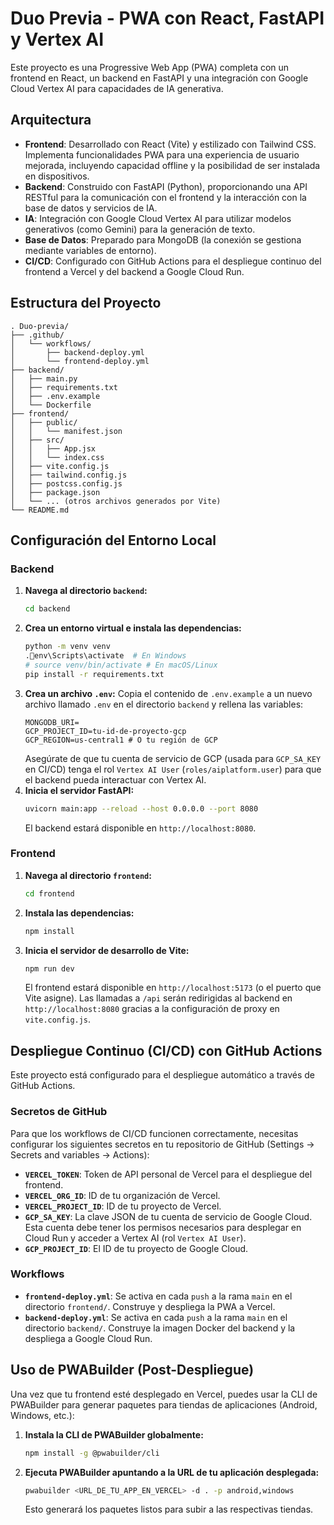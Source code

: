 # Duo Previa - PWA con React, FastAPI y Vertex AI

Este proyecto es una Progressive Web App (PWA) completa con un frontend en React, un backend en FastAPI y una integración con Google Cloud Vertex AI para capacidades de IA generativa. 

## Arquitectura

- **Frontend**: Desarrollado con React (Vite) y estilizado con Tailwind CSS. Implementa funcionalidades PWA para una experiencia de usuario mejorada, incluyendo capacidad offline y la posibilidad de ser instalada en dispositivos.
- **Backend**: Construido con FastAPI (Python), proporcionando una API RESTful para la comunicación con el frontend y la interacción con la base de datos y servicios de IA.
- **IA**: Integración con Google Cloud Vertex AI para utilizar modelos generativos (como Gemini) para la generación de texto.
- **Base de Datos**: Preparado para MongoDB (la conexión se gestiona mediante variables de entorno).
- **CI/CD**: Configurado con GitHub Actions para el despliegue continuo del frontend a Vercel y del backend a Google Cloud Run.

## Estructura del Proyecto

```
. Duo-previa/
├── .github/
│   └── workflows/
│       ├── backend-deploy.yml
│       └── frontend-deploy.yml
├── backend/
│   ├── main.py
│   ├── requirements.txt
│   ├── .env.example
│   └── Dockerfile
├── frontend/
│   ├── public/
│   │   └── manifest.json
│   ├── src/
│   │   ├── App.jsx
│   │   └── index.css
│   ├── vite.config.js
│   ├── tailwind.config.js
│   ├── postcss.config.js
│   ├── package.json
│   └── ... (otros archivos generados por Vite)
└── README.md
```

## Configuración del Entorno Local

### Backend

1.  **Navega al directorio `backend`:**
    ```bash
    cd backend
    ```
2.  **Crea un entorno virtual e instala las dependencias:**
    ```bash
    python -m venv venv
    .env\Scripts\activate  # En Windows
    # source venv/bin/activate # En macOS/Linux
    pip install -r requirements.txt
    ```
3.  **Crea un archivo `.env`:**
    Copia el contenido de `.env.example` a un nuevo archivo llamado `.env` en el directorio `backend` y rellena las variables:
    ```
    MONGODB_URI=
    GCP_PROJECT_ID=tu-id-de-proyecto-gcp
    GCP_REGION=us-central1 # O tu región de GCP
    ```
    Asegúrate de que tu cuenta de servicio de GCP (usada para `GCP_SA_KEY` en CI/CD) tenga el rol `Vertex AI User` (`roles/aiplatform.user`) para que el backend pueda interactuar con Vertex AI.
4.  **Inicia el servidor FastAPI:**
    ```bash
    uvicorn main:app --reload --host 0.0.0.0 --port 8080
    ```
    El backend estará disponible en `http://localhost:8080`.

### Frontend

1.  **Navega al directorio `frontend`:**
    ```bash
    cd frontend
    ```
2.  **Instala las dependencias:**
    ```bash
    npm install
    ```
3.  **Inicia el servidor de desarrollo de Vite:**
    ```bash
    npm run dev
    ```
    El frontend estará disponible en `http://localhost:5173` (o el puerto que Vite asigne). Las llamadas a `/api` serán redirigidas al backend en `http://localhost:8080` gracias a la configuración de proxy en `vite.config.js`.

## Despliegue Continuo (CI/CD) con GitHub Actions

Este proyecto está configurado para el despliegue automático a través de GitHub Actions.

### Secretos de GitHub

Para que los workflows de CI/CD funcionen correctamente, necesitas configurar los siguientes secretos en tu repositorio de GitHub (Settings -> Secrets and variables -> Actions):

-   **`VERCEL_TOKEN`**: Token de API personal de Vercel para el despliegue del frontend.
-   **`VERCEL_ORG_ID`**: ID de tu organización de Vercel.
-   **`VERCEL_PROJECT_ID`**: ID de tu proyecto de Vercel.
-   **`GCP_SA_KEY`**: La clave JSON de tu cuenta de servicio de Google Cloud. Esta cuenta debe tener los permisos necesarios para desplegar en Cloud Run y acceder a Vertex AI (rol `Vertex AI User`).
-   **`GCP_PROJECT_ID`**: El ID de tu proyecto de Google Cloud.

### Workflows

-   **`frontend-deploy.yml`**: Se activa en cada `push` a la rama `main` en el directorio `frontend/`. Construye y despliega la PWA a Vercel.
-   **`backend-deploy.yml`**: Se activa en cada `push` a la rama `main` en el directorio `backend/`. Construye la imagen Docker del backend y la despliega a Google Cloud Run.

## Uso de PWABuilder (Post-Despliegue)

Una vez que tu frontend esté desplegado en Vercel, puedes usar la CLI de PWABuilder para generar paquetes para tiendas de aplicaciones (Android, Windows, etc.):

1.  **Instala la CLI de PWABuilder globalmente:**
    ```bash
    npm install -g @pwabuilder/cli
    ```
2.  **Ejecuta PWABuilder apuntando a la URL de tu aplicación desplegada:**
    ```bash
    pwabuilder <URL_DE_TU_APP_EN_VERCEL> -d . -p android,windows
    ```
    Esto generará los paquetes listos para subir a las respectivas tiendas.
